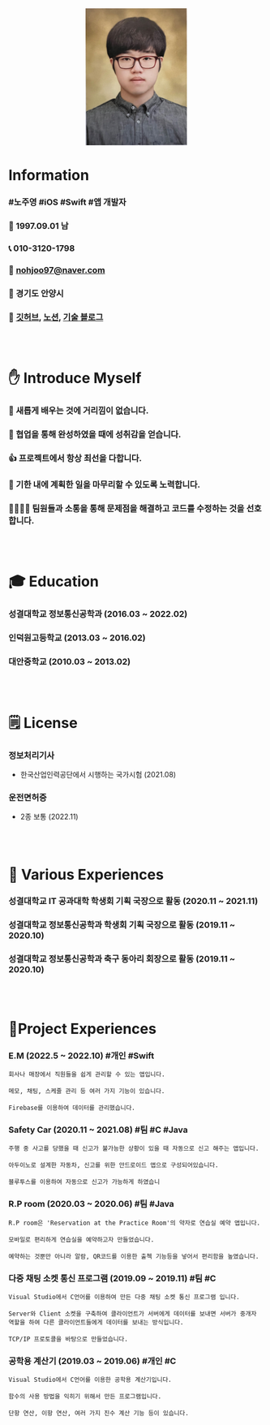 <div align="center">
<img width="200" height="270" border:0px src="https://github.com/JooYoungNoh/resume/blob/main/img/resumeMe.png?raw=true"/>
</div>

# Information
###  **#노주영** **#iOS** **#Swift** **#앱 개발자**

### 🤵  1997.09.01  남

### 📞  010-3120-1798

### 📧  nohjoo97@naver.com

### 📍 경기도 안양시

### 🔗  [깃허브](https://github.com/JooYoungNoh), [노션](https://gossamer-quiver-b4b.notion.site/s-World-010c422d7b4d44f394b16fbb2c434150?pvs=4), [기술  블로그](https://blog.naver.com/nohjoo97)

</br></br>

# ✋ Introduce Myself

### 🙌 새롭게 배우는 것에 거리낌이 없습니다.

### 🤝 협업을 통해 완성하였을 때에 성취감을 얻습니다.

### 👍 프로젝트에서 항상 최선을 다합니다.

### 💪 기한 내에 계획한 일을 마무리할 수 있도록 노력합니다.

### 👨‍👨‍👦‍👦 팀원들과 소통을 통해 문제점을 해결하고 코드를 수정하는 것을 선호합니다.

</br></br>

# 🎓 Education

### **성결대학교 정보통신공학과 (2016.03 ~ 2022.02)**

### **인덕원고등학교 (2013.03 ~ 2016.02)**

### **대안중학교 (2010.03 ~ 2013.02)**

</br></br>

# 🗒️ License

### **정보처리기사**

- 한국산업인력공단에서 시행하는 국가시험 (2021.08)

### **운전면허증**

- 2종 보통 (2022.11)

</br></br>

# 🚀 Various Experiences

### **성결대학교 IT 공과대학 학생회 기획 국장으로 활동 (2020.11 ~ 2021.11)**

### **성결대학교 정보통신공학과 학생회 기획 국장으로 활동 (2019.11 ~ 2020.10)**

### **성결대학교 정보통신공학과 축구 동아리 회장으로 활동 (2019.11 ~ 2020.10)**

</br></br>

# 📒Project Experiences

### **E.M (2022.5 ~ 2022.10) #개인 #Swift**
```
회사나 매장에서 직원들을 쉽게 관리할 수 있는 앱입니다.

메모, 채팅, 스케줄 관리 등 여러 가지 기능이 있습니다.

Firebase를 이용하여 데이터를 관리했습니다.
```


### **Safety Car (2020.11 ~ 2021.08) #팀 #C #Java**

```
주행 중 사고를 당했을 때 신고가 불가능한 상황이 있을 때 자동으로 신고 해주는 앱입니다.

아두이노로 설계한 자동차, 신고를 위한 안드로이드 앱으로 구성되어있습니다.

블루투스를 이용하여 자동으로 신고가 가능하게 하였습니 
```


### **R.P room (2020.03 ~ 2020.06) #팀 #Java**

```
R.P room은 'Reservation at the Practice Room'의 약자로 연습실 예약 앱입니다.

모바일로 편리하게 연습실을 예약하고자 만들었습니다.

예약하는 것뿐만 아니라 알람, QR코드를 이용한 출첵 기능등을 넣어서 편리함을 높였습니다.
```


### **다중 채팅 소켓 통신 프로그램 (2019.09 ~ 2019.11) #팀 #C**

```
Visual Studio에서 C언어를 이용하여 만든 다중 채팅 소켓 통신 프로그램 입니다.

Server와 Client 소켓을 구축하여 클라이언트가 서버에게 데이터를 보내면 서버가 중개자 역할을 하여 다른 클라이언트들에게 데이터를 보내는 방식입니다.

TCP/IP 프로토콜을 바탕으로 만들었습니다.
```


### **공학용 계산기 (2019.03 ~ 2019.06) #개인 #C**
```
Visual Studio에서 C언어를 이용한 공학용 계산기입니다.

함수의 사용 방법을 익히기 위해서 만든 프로그램입니다.

단항 연산, 이항 연산, 여러 가지 진수 계산 기능 등이 있습니다.
```

</br>
